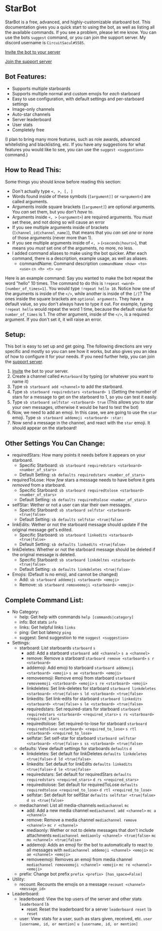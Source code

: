 # StarBot
StarBot is a free, advanced, and highly-customizable starboard bot. This documentation gives you a quick start to using the bot, as well as listing all the available commands. If you see a problem, please let me know. You can use the bots `suggest` command, or you can join the support server. My discord username is `CircuitSacul#5585`.

[Invite the bot to your server](https://discord.com/api/oauth2/authorize?client_id=700796664276844612&permissions=117824&scope=bot)

[Join the support server](https://discord.gg/3gK8mSA)

## Bot Features:
 - Supports multiple starboards
 - Supports multiple normal and custom emojis for *each* starboard
 - Easy to use configuration, with default settings and per-starboard settings
 - Image-only channels
 - Auto-star channels
 - Server leaderboard
 - User stats
 - Completely free

(I plan to bring many more features, such as role awards, advanced whitelisting and blacklisting, etc. If you have any suggestions for what features you would like to see, you can use the `suggest <suggestion>` command.)

## How to Read This:
Some things you should know before reading this section:
 - Don't actually type `<, >, [, ]`
 - Words found inside of these symbols (`[argument]]` or `<argument>`) are called arguments.
 - Arguments inside square brackets (`[argument]`) are optional arguments. You *can* set them, but you don't *have* to.
 - Arguments inside `<, >` (`<argument>`) are required arguments. You *must* set these, and not doing so will cause an error
 - If you see multiple arguments inside of brackets (`[channel_id|channel_name]`), that means that you *can* set *one* or none of those arguments (never more than 1).
 - If you see multiple arguments inside of `<, >` (`<seconds|hours>`), that means you *must* set one of the arguments, no more, no less.
 - I added command aliases to make using the bot quicker. After each command, there is a description, example usage, as well as aliases.
   - commandName: Command description `commandName <how> <to> <use>` `cn <h> <t> <u>`

Here is an example command: Say you wanted to make the bot repeat the word "hello" 10 times. The command to do this is `!repeat <word> [number_of_times=1]`. You would type `!repeat hello 10`. Notice how one of the arguments is inside of the `</>`, while another is inside of the `[/]`? The ones inside the square brackets are `optional arguments`. They have a default value, so you don't always have to type it out. For example, typing `!repeat hello` would repeat the word 1 time, because the default value for `number_of_times` is 1. The other argument, inside of the `</>`, is a required argument. If you don't set it, it will raise an error.

## Setup:
This bot is easy to set up and get going. The following directions are very specific and mostly so you can see how it works, but also gives you an idea of how to configure it for your needs. If you need further help, you can join the [support server](https://discord.gg/3gK8mSA).
 1. [Invite](https://discord.com/api/oauth2/authorize?client_id=700796664276844612&permissions=117824&scope=bot) the bot to your server.
 2. Create a channel called `#starboard` by typing (or whatever you want to name it)
 3. Type `sb starboard add <channel>` to add the starboard.
 4. Type `sb starboard requiredstars <starboard> 1` (Setting the number of stars for a message to get on the starboard to 1, so you can test it easily.
 5. Type `sb starboard selfstar <starboard> true` (This allows you to star your own messages, otherwise it would be hard to test the bot)
 6. Now, we need to add an emoji. In this case, we are going to use the `star` emoji. Type `sb starboard addemoji <starboard> :star:`
 7. Now send a message in the channel, and react with the `star` emoji. It should appear on the starboard!

## Other Settings You Can Change:
 - requiredStars: How many points it needs before it appears on your starboard. 
   - Specific Starboard: `sb starboard requiredstars <starboard> <number_of_stars>`
   - Default Setting: `sb defaults requiredstars <number_of_stars>`
 - requiredToLose: How *few* stars a message needs to have before it gets *removed* from a starboard.
   - Specific Starboard: `sb starboard requiredtolose <starboard> <number_of_stars>`
   - Default Setting: `sb defaults requiredtolose <number_of_stars>`
- selfStar: Wether or not a user can star their own messages.	
   - Specific Starboard: `sb starboard selfstar <starboard> <true|false>`	
   - Default Setting: `sb defaults selfstar <true|false>`	
 - linkEdits: Wether or not the starboard message should update if the original message get's edited.	
   - Specific Starboard: `sb starboard linkedits <starboard> <true|false>`	
   - Default Setting: `sb defaults linkedits <true|false>`	
 - linkDeletes: Whether or not the starboard message should be deleted if the original message is deleted.	
   - Specific Starboard: `sb starboard linkdeltes <starboard> <true|false>`	
   - Default Setting: `sb defaults linkdeletes <true|false>`	
 - Emojis: (Default is no emoji, and cannot be changed)	
   - Add: `sb starboard addemoji <starboard> <emoji>`	
   - Remove: `sb starboard removeemoji <starboard> <emoji>`	

## Complete Command List:	
 - No Category:	
   - help: Get help with commands `help [commands|category]`
   - info: Bot stats	`info`
   - links: Get helpful links	`links`
   - ping: Get bot latency `ping`
   - suggest: Send suggestion to me	`suggest <suggestion>`
 - Settings:	
   - starboard: List starboards	`starboard` `s`
     - add: Add a starboard	`starboard add <channel>` `s a <channel>`
     - remove: Remove a starboard	`starboard remove <starboard>` `s r <starboard>`
     - addemoji: Add emoji to starboard	`starboard addemoji <starboard> <emoji>` `s ae <starboard> <emoji>`
     - removeemoji: Remove emoji from starboard	`starboard removeemoji <starboard> <emoji>` `s re <starboard> <emoji>`
     - linkdeletes: Set link-deletes for starboard	`starboard linkdeletes <starboard> <true|false>` `s ld <starboard> <true|false>`
     - linkedits: Set link-edits for starboard	`starboard linkedits <starboard> <true|false>` `s le <starboard> <true|false>`
     - requiredstars: Set required-stars for starboard	`starboard requiredstars <starboard> <required_stars>` `s rs <starboard> <required_stars`
     - requiredtolose: Set required-to-lose for starboard	`starboard requiredtolose <starboard> <required_to_lose>` `s rtl <starboard> <required_to_lose>`
     - selfstar: Set self-star for starboard	`starboard selfstar <starboard> <true|false>` `s ss <starboard> <true|false>`
   - defaults: View default settings for starboards	`defaults` `d`
     - linkdeletes: Set default for linkDeletes	`defaults linkdeletes <true|false>` `d ld <true|false>`
     - linkedits: Set default for linkEdits	`defaults linkedits <true|false>` `d le <true|false>`
     - requiredstars: Set default for requiredStars	`defaults requiredstars <required_stars>` `d rs <required_stars>`
     - requiredtolose: Set default for requiredToLose	`defaults requiredtolose <required_to_lose>` `d rtl <required_to_lose>`
     - selfstar: Set default for selfStar	`defaults selfstar <true|false>` `d ss <true|false>`
   - mediachannel: List all media-channels `mediachannel` `mc`
     - add: Add a new media channel `mediachannel add <channel>` `mc a <channel>`
     - remove: Remove a media channel `mediachannel remove <channel>` `mc r <channel>`
     - mediaonly: Wether or not to delete messages that don't include attachments `mediachannel mediaonly <channel> <true|false>` `mc mo <channel> <true|false>`
     - addemoji: Adds an emoji for the bot to automatically to react to all messages with `mediachannel addemoji <channel> <emoji>` `mc ae <channel> <emoji>`
     - removeemoji: Removes an emoji from media channel `mediachannel removeemoji <channel> <emoji>` `mc re <channel> <emoji>`
   - prefix: Change bot prefix `prefix <prefix> [has_space=False]`
 - Utility:
   - recount: Recounts the emojis on a message `recount <channel> <message_id>`
 - Leaderboard:
   - leaderboard: View the top users of the server and other stats `leaderboard` `lb`
     - reset: Reset the leaderboard for a server `leaderboard reset` `lb reset`
   - user: View stats for a user, such as stars given, received, etc. `user [username, id, or mention]` `u [username, id, or mention]`
